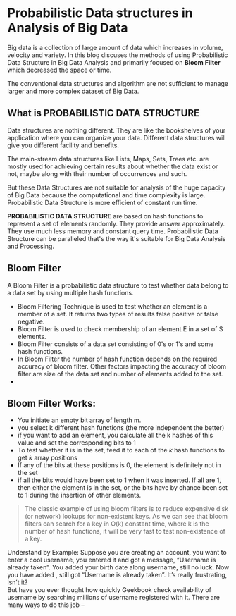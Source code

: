 
# Probabilistic Data structures in Analysis of Big Data
Big data is a collection of large amount of data which increases in volume, velocity and variety. In this blog discuses the methods of using Probabilistic Data Structure in Big Data Analysis and primarily focused on **Bloom Filter** which decreased the space or time.

The conventional data structures and algorithm are not sufficient to manage larger and more complex dataset of Big Data.

## What is PROBABILISTIC DATA STRUCTURE
Data structures are nothing different. They are like the bookshelves of your application where you can organize your data. Different data structures will give you different facility and benefits. 

The main-stream data structures like Lists, Maps, Sets, Trees etc. are mostly used for achieving certain results about whether the data exist or not, maybe along with their number of occurrences and such.

But these Data Structures are not suitable for analysis of the huge capacity of Big Data because the computational and time complexity is large. Probabilistic Data Structure is more efficient of constant run time.

**PROBABILISTIC DATA STRUCTURE**  are based on hash functions to represent a set of elements randomly. They provide answer approximately. They use much less memory and constant query time. Probabilistic Data Structure can be paralleled that's the way it's  suitable for Big Data Analysis and Processing.

## Bloom Filter
A Bloom Filter is a probabilistic data structure to test whether data belong to a data set by using multiple hash functions. 

 - Bloom Filtering Technique is used to test whether an element is a member of a set. It returns two types of results false positive or false negative.
 - Bloom Filter is used to check membership of an element E in a set of S elements.
 - Bloom Filter consists of a data set consisting of 0's or 1's and some
   hash functions.
 - In Bloom Filter the number of hash function depends on the required accuracy of bloom filter. Other factors impacting the accuracy of bloom filter are size of the data set and number of elements added to the set.
 - 

## Bloom Filter Works:

 - You initiate an empty bit array of length m.
 - you select k different hash functions (the more independent the better)
 - if you want to add an element, you calculate all the k hashes of this value and set the corresponding bits to 1
 - To test whether it is in the set, feed it to each of the  _k_  hash functions to get  _k_  array positions
-   If any of the bits at these positions is 0, the element is definitely not in the set
-   if all the bits would have been set to 1 when it was inserted. If all are 1, then either the element is in the set, or the bits have by chance been set to 1 during the insertion of other elements.


> The classic example of using bloom filters is to reduce expensive disk
> (or network) lookups for non-existent keys. As we can see that bloom
> filters can search for a key in O(k) constant time, where k is the
> number of hash functions, it will be very fast to test non-existence
> of a key.

Understand by Example:
Suppose you are creating an account, you want to enter a cool username, you entered it and got a message, “Username is already taken”. You added your birth date along username, still no luck. Now you have added , still got “Username is already taken”. It’s really frustrating, isn’t it?  
But have you ever thought how quickly Geekbook check availability of username by searching millions of username registered with it. There are many ways to do this job –
 

<!--stackedit_data:
eyJoaXN0b3J5IjpbMTM1Nzg1NzA0LC0xOTQyMjgzMjIwLC00Mj
IzMTg5OTQsLTMyNDI4MDczMCwtMjExNDUwMDQ4MywtMjEyMjQ2
NTc4MSw0NTg4OTAwMTMsLTE2NTY4NzcwMTAsMTE4MzQ1MjM0OC
wtMTg5NTk4OTU1MSwyMTE3ODEyODgxLDE1MDUyNzAyOTYsLTE5
Njg2NzE3MywtNjM3MzM2MDA2LC04MjI4MTgyNDAsLTIwNzMzNT
Q2NzgsMTI1NzkxMzc2OCwtNzM0MjYzMTkzLDE3MTcyMTk3NzQs
LTkzOTczNjE1OF19
-->